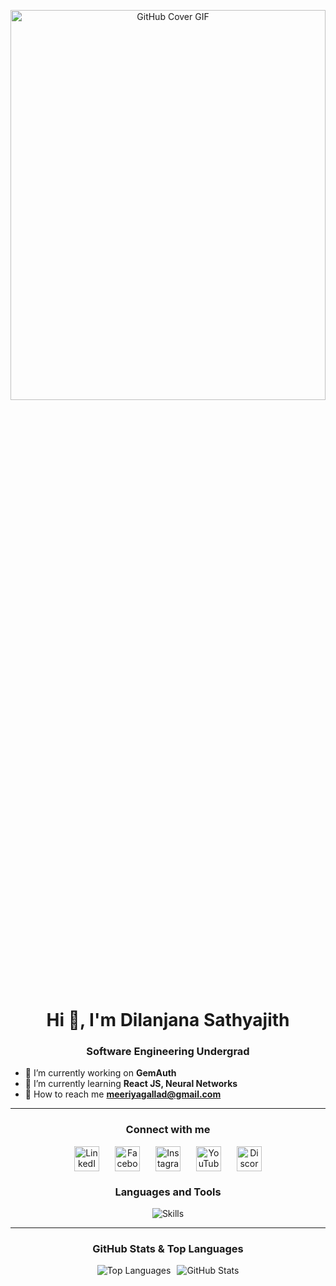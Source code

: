 <p align="center">
  <img src="https://user-images.githubusercontent.com/74038190/225813708-98b745f2-7d22-48cf-9150-083f1b00d6c9.gif" alt="GitHub Cover GIF" width="100%" height="40%"
</p>

<h1 align="center">Hi 👋, I'm Dilanjana Sathyajith</h1>
<h3 align="center">Software Engineering Undergrad</h3>


- 🔭 I’m currently working on **GemAuth**
- 🌱 I’m currently learning **React JS, Neural Networks**
- 💌 How to reach me **meeriyagallad@gmail.com**

---

<h3 align="center">Connect with me</h3>
<p align="center" style="display: flex; justify-content: center; gap: 25px;">
  <a href="https://linkedin.com/in/dilanjana-meeriyagalla" target="_blank">
    <img src="https://skillicons.dev/icons?i=linkedin" alt="LinkedIn" height="40" />
  </a>
  <a href="https://fb.com/dilanjana.sathyajith" target="_blank">
    <img src="https://raw.githubusercontent.com/rahuldkjain/github-profile-readme-generator/master/src/images/icons/Social/facebook.svg" alt="Facebook" height="40" />
  </a>
  <a href="https://instagram.com/ds_meeriyagalla" target="_blank">
    <img src="https://skillicons.dev/icons?i=instagram" alt="Instagram" height="40" />
  </a>
  <a href="https://www.youtube.com/c/mryoki" target="_blank">
    <img src="https://raw.githubusercontent.com/rahuldkjain/github-profile-readme-generator/master/src/images/icons/Social/youtube.svg" alt="YouTube" height="40" />
  </a>
  <a href="https://discord.gg/mryoki" target="_blank">
    <img src="https://skillicons.dev/icons?i=discord" alt="Discord" height="40" />
  </a>
</p>


<h3 align="center">Languages and Tools</h3>
<p align="center">
  <img src="https://skillicons.dev/icons?i=html,css,bootstrap,figma,js,mongodb,mysql,vscode,github,java,react,python" alt="Skills" />
</p>

---

<h3 align="center">GitHub Stats & Top Languages</h3>
<p align="center" style="display: flex; justify-content: center; gap: 10px;">
  <img src="https://github-readme-stats.vercel.app/api/top-langs/?username=dsathyajith&layout=compact&theme=dark" alt="Top Languages" />
  <img src="https://github-readme-stats.vercel.app/api?username=dsathyajith&show_icons=true&theme=dark" alt="GitHub Stats" />
</p>
